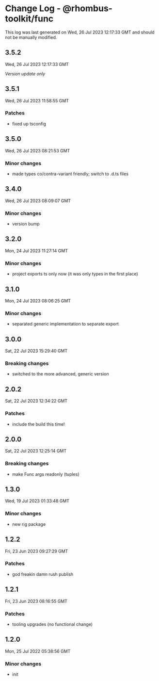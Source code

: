 # Change Log - @rhombus-toolkit/func

This log was last generated on Wed, 26 Jul 2023 12:17:33 GMT and should not be manually modified.

## 3.5.2
Wed, 26 Jul 2023 12:17:33 GMT

_Version update only_

## 3.5.1
Wed, 26 Jul 2023 11:58:55 GMT

### Patches

- fixed up tsconfig

## 3.5.0
Wed, 26 Jul 2023 08:21:53 GMT

### Minor changes

- made types co/contra-variant friendly; switch to .d.ts files

## 3.4.0
Wed, 26 Jul 2023 08:09:07 GMT

### Minor changes

- version bump

## 3.2.0
Mon, 24 Jul 2023 11:27:14 GMT

### Minor changes

- project exports ts only now (it was only types in the first place)

## 3.1.0
Mon, 24 Jul 2023 08:06:25 GMT

### Minor changes

- separated generic implementation to separate export

## 3.0.0
Sat, 22 Jul 2023 15:29:40 GMT

### Breaking changes

- switched to the more advanced, generic version

## 2.0.2
Sat, 22 Jul 2023 12:34:22 GMT

### Patches

- include the build this time!

## 2.0.0
Sat, 22 Jul 2023 12:25:14 GMT

### Breaking changes

- make Func args readonly (tuples)

## 1.3.0
Wed, 19 Jul 2023 01:33:48 GMT

### Minor changes

- new rig package

## 1.2.2
Fri, 23 Jun 2023 09:27:29 GMT

### Patches

- god freakin damn rush publish

## 1.2.1
Fri, 23 Jun 2023 08:16:55 GMT

### Patches

- tooling upgrades (no functional change)

## 1.2.0
Mon, 25 Jul 2022 05:38:56 GMT

### Minor changes

- init

